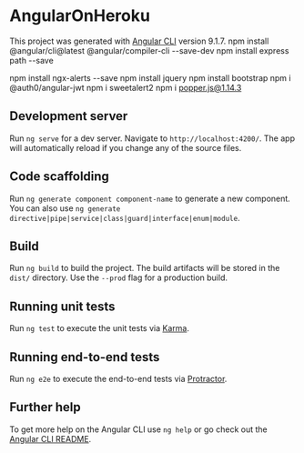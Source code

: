 # AngularOnHeroku

This project was generated with [Angular CLI](https://github.com/angular/angular-cli) version 9.1.7.
npm install @angular/cli@latest @angular/compiler-cli --save-dev
npm install express path --save

npm install ngx-alerts --save
npm install jquery
npm install bootstrap
npm i @auth0/angular-jwt
npm i sweetalert2
npm i popper.js@1.14.3

## Development server

Run `ng serve` for a dev server. Navigate to `http://localhost:4200/`. The app will automatically reload if you change any of the source files.

## Code scaffolding

Run `ng generate component component-name` to generate a new component. You can also use `ng generate directive|pipe|service|class|guard|interface|enum|module`.

## Build

Run `ng build` to build the project. The build artifacts will be stored in the `dist/` directory. Use the `--prod` flag for a production build.

## Running unit tests

Run `ng test` to execute the unit tests via [Karma](https://karma-runner.github.io).

## Running end-to-end tests

Run `ng e2e` to execute the end-to-end tests via [Protractor](http://www.protractortest.org/).

## Further help

To get more help on the Angular CLI use `ng help` or go check out the [Angular CLI README](https://github.com/angular/angular-cli/blob/master/README.md).
